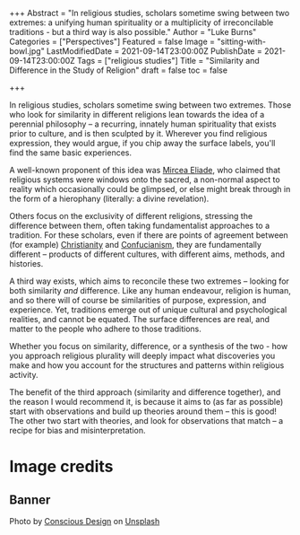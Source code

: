 +++
Abstract = "In religious studies, scholars sometime swing between two extremes: a unifying human spirituality or a multiplicity of irreconcilable traditions - but a third way is also possible."
Author = "Luke Burns"
Categories = ["Perspectives"]
Featured = false
Image = "sitting-with-bowl.jpg"
LastModifiedDate = 2021-09-14T23:00:00Z
PublishDate = 2021-09-14T23:00:00Z
Tags = ["religious studies"]
Title = "Similarity and Difference in the Study of Religion"
draft = false
toc = false

+++

In religious studies, scholars sometime swing between two extremes. Those who look for similarity in different religions lean towards the idea of a perennial philosophy – a recurring, innately human spirituality that exists prior to culture, and is then sculpted by it. Wherever you find religious expression, they would argue, if you chip away the surface labels, you'll find the same basic experiences.

A well-known proponent of this idea was [Mircea Eliade](/p/mircea-eliade/), who claimed that religious systems were windows onto the sacred, a non-normal aspect to reality which occasionally could be glimpsed, or else might break through in the form of a hierophany (literally: a divine revelation).

Others focus on the exclusivity of different religions, stressing the difference between them, often taking fundamentalist approaches to a tradition. For these scholars, even if there are points of agreement between (for example) [Christianity](/p/christianity/) and [Confucianism](/p/confucianism/), they are fundamentally different – products of different cultures, with different aims, methods, and histories.

A third way exists, which aims to reconcile these two extremes – looking for both similarity _and_ difference. Like any human endeavour, religion is human, and so there will of course be similarities of purpose, expression, and experience. Yet, traditions emerge out of unique cultural and psychological realities, and cannot be equated. The surface differences are real, and matter to the people who adhere to those traditions.

Whether you focus on similarity, difference, or a synthesis of the two - how you approach religious plurality will deeply impact what discoveries you make and how you account for the structures and patterns within religious activity.

The benefit of the third approach (similarity and difference together), and the reason I would recommend it, is because it aims to (as far as possible) start with observations and build up theories around them – this is good! The other two start with theories, and look for observations that match – a recipe for bias and misinterpretation.

# Image credits

## Banner

Photo by <a href="https://unsplash.com/@conscious_design?utm_source=unsplash&utm_medium=referral&utm_content=creditCopyText">Conscious Design</a> on <a href="https://unsplash.com/s/photos/spirituality?utm_source=unsplash&utm_medium=referral&utm_content=creditCopyText">Unsplash</a>